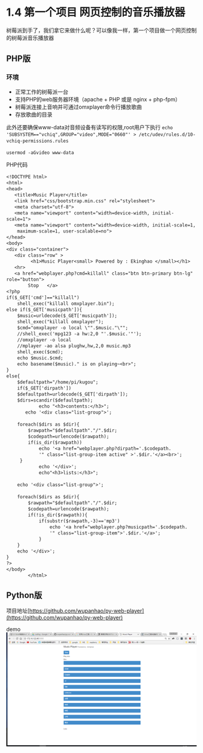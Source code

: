 # 1.4 第一个项目 网页控制的音乐播放器

树莓派到手了，我们拿它来做什么呢？可以像我一样，第一个项目做一个网页控制的树莓派音乐播放器

## PHP版

### 环境
+ 正常工作的树莓派一台
+ 支持PHP的web服务器环境（apache + PHP 或是 nginx + php-fpm）
+ 树莓派连接上音响并可通过omxplayer命令行播放歌曲
+ 存放歌曲的目录

此外还要确保www-data对音频设备有读写的权限,root用户下执行
`echo 'SUBSYSTEM=="vchiq",GROUP="video",MODE="0660"' > /etc/udev/rules.d/10-vchiq-permissions.rules`

`usermod -aGvideo www-data`

PHP代码
```
<!DOCTYPE html>
<html>
<head>
   <title>Music Player</title>
   <link href="css/bootstrap.min.css" rel="stylesheet">
   <meta charset="utf-8">
   <meta name="viewport" content="width=device-width, initial-scale=1">
   <meta name="viewport" content="width=device-width, initial-scale=1,
    maximum-scale=1, user-scalable=no">
</head>
<body>
<div class="container">
   <div class="row" >
         <h1>Music Player<small> Powered by : Ekinghao </small></h1>
   <hr>
   <a href="webplayer.php?cmd=killall" class="btn btn-primary btn-lg" role="button">
        Stop   </a>
<?php
if($_GET['cmd']=="killall")
    shell_exec("killall omxplayer.bin");
else if($_GET['musicpath']){
    $music=urldecode($_GET['musicpath']);
    shell_exec("killall omxplayer");
    $cmd="omxplayer -o local \"".$music."\"";
    //shell_exec('mpg123 -a hw:2,0 "'.$music.'"');
    //omxplayer -o local
    //mplayer -ao alsa plughw,hw,2,0 music.mp3
    shell_exec($cmd);
    echo $music.$cmd;
    echo basename($music)." is on playing~<br>";
}
else{
    $defaultpath="/home/pi/kugou";
    if($_GET['dirpath'])
    $defaultpath=urldecode($_GET['dirpath']);
    $dirs=scandir($defaultpath);
            echo "<h3>contents:</h3>";
       echo '<div class="list-group">';

    foreach($dirs as $dir){
        $rawpath="$defaultpath"."/".$dir;
        $codepath=urlencode($rawpath);
        if(is_dir($rawpath))
            echo '<a href="webplayer.php?dirpath='.$codepath.
            '" class="list-group-item active" >'.$dir.'</a><br>';
     }
            echo '</div>';
            echo"<h3>lists:</h3>";

    echo '<div class="list-group">';

    foreach($dirs as $dir){
        $rawpath="$defaultpath"."/".$dir;
        $codepath=urlencode($rawpath);
        if(!is_dir($rawpath)){
            if(substr($rawpath,-3)=='mp3')
                echo '<a href="webplayer.php?musicpath='.$codepath.
                '" class="list-group-item">'.$dir.'</a>';
            }
    }
    echo '</div>';
}
?>
</body>
        </html>
```

## Python版

项目地址[https://github.com/wupanhao/py-web-player](https://github.com/wupanhao/py-web-player)

demo
![py-web-player](img/1.4-1.png "py-web-player")